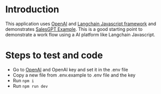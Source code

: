 # Introduction

This application uses [OpenAI](https://platform.openai.com/playground) and [Langchain Javascript framework](https://js.langchain.com/) and demonstrates [SalesGPT Example](https://js.langchain.com/docs/use_cases/autonomous_agents/sales_gpt). This is a good starting point to demonstrate a work flow using a AI platform like Langchain Javascript.  

# Steps to test and code

* Go to [OpenAI](https://platform.openai.com/playground) and OpenAI key and set it in the .env file
* Copy a new file from .env.example to .env file and the key
* Run `npm i`
* Run `npm run dev`
